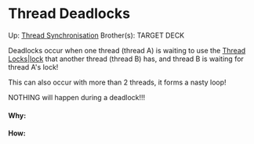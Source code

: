 # Thread Deadlocks

Up: [Thread Synchronisation](thread_synchronisation)
Brother(s):
TARGET DECK

Deadlocks occur when one thread (thread A) is waiting to use the [Thread Locks|lock](thread_locks|lock) that another thread (thread B) has, and thread B is waiting for thread A's lock!

This can also occur with more than 2 threads, it forms a nasty loop!

NOTHING will happen during a deadlock!!!




































#### Why:
#### How:









